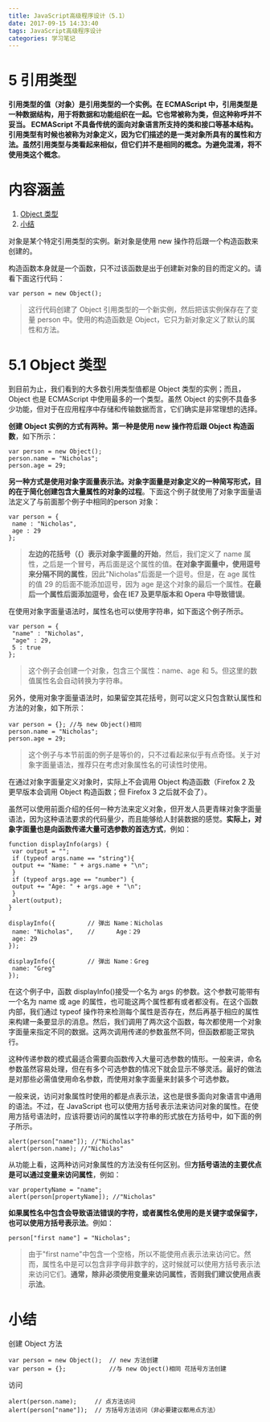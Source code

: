 ```yaml
---
title: JavaScript高级程序设计（5.1）
date: 2017-09-15 14:33:40
tags: JavaScript高级程序设计
categories: 学习笔记
---
```

# 5 引用类型

**引用类型的值（对象）是引用类型的一个实例。在 ECMAScript 中，引用类型是一种数据结构，用于将数据和功能组织在一起。它也常被称为类，但这种称呼并不妥当。 ECMAScript 不具备传统的面向对象语言所支持的类和接口等基本结构。引用类型有时候也被称为对象定义，因为它们描述的是一类对象所具有的属性和方法。虽然引用类型与类看起来相似，但它们并不是相同的概念。为避免混淆，将不使用类这个概念**。

# 内容涵盖

1. [Object 类型](#5.1)
2. [小结](#5.1.1)

<!-- more -->

对象是某个特定引用类型的实例。新对象是使用 new 操作符后跟一个构造函数来创建的。

构造函数本身就是一个函数，只不过该函数是出于创建新对象的目的而定义的。请看下面这行代码：

```
var person = new Object();
```

> 这行代码创建了 Object 引用类型的一个新实例，然后把该实例保存在了变量 person 中。使用的构造函数是 Object，它只为新对象定义了默认的属性和方法。

<span id = "5.1"></span>
# 5.1 Object 类型

到目前为止，我们看到的大多数引用类型值都是 Object 类型的实例；而且，Object 也是 ECMAScript 中使用最多的一个类型。虽然 Object 的实例不具备多少功能，但对于在应用程序中存储和传输数据而言，它们确实是非常理想的选择。

**创建 Object 实例的方式有两种。第一种是使用 new 操作符后跟 Object 构造函数**，如下所示：

```
var person = new Object();
person.name = "Nicholas";
person.age = 29;
```

**另一种方式是使用对象字面量表示法。对象字面量是对象定义的一种简写形式，目的在于简化创建包含大量属性的对象的过程**。下面这个例子就使用了对象字面量语法定义了与前面那个例子中相同的person 对象：

```
var person = {
 name : "Nicholas",
 age : 29
};
```

> **左边的花括号（{）表示对象字面量的开始**，然后，我们定义了 name 属性，之后是一个冒号，再后面是这个属性的值。**在对象字面量中，使用逗号来分隔不同的属性**，因此"Nicholas"后面是一个逗号。但是，在 age 属性的值 29 的后面不能添加逗号，因为 age 是这个对象的最后一个属性。**在最后一个属性后面添加逗号，会在 IE7 及更早版本和 Opera 中导致错误**。

在使用对象字面量语法时，属性名也可以使用字符串，如下面这个例子所示。

```
var person = {
 "name" : "Nicholas",
 "age" : 29,
 5 : true
};
```

> 这个例子会创建一个对象，包含三个属性：name、age 和 5。但这里的数值属性名会自动转换为字符串。

另外，使用对象字面量语法时，如果留空其花括号，则可以定义只包含默认属性和方法的对象，如下所示：

```
var person = {}; //与 new Object()相同
person.name = "Nicholas";
person.age = 29;
```

> 这个例子与本节前面的例子是等价的，只不过看起来似乎有点奇怪。关于对象字面量语法，推荐只在考虑对象属性名的可读性时使用。

在通过对象字面量定义对象时，实际上不会调用 Object 构造函数（Firefox 2 及更早版本会调用 Object 构造函数；但 Firefox 3 之后就不会了）。

虽然可以使用前面介绍的任何一种方法来定义对象，但开发人员更青睐对象字面量语法，因为这种语法要求的代码量少，而且能够给人封装数据的感觉。**实际上，对象字面量也是向函数传递大量可选参数的首选方式**，例如：

```
function displayInfo(args) {
 var output = "";
 if (typeof args.name == "string"){
 output += "Name: " + args.name + "\n";
 }
 if (typeof args.age == "number") {
 output += "Age: " + args.age + "\n";
 }
 alert(output);
}

displayInfo({         // 弹出 Name：Nicholas
 name: "Nicholas",    //      Age：29
 age: 29
});

displayInfo({         // 弹出 Name：Greg
 name: "Greg"
});
```

在这个例子中，函数 displayInfo()接受一个名为 args 的参数。这个参数可能带有一个名为 name 或 age 的属性，也可能这两个属性都有或者都没有。在这个函数内部，我们通过 typeof 操作符来检测每个属性是否存在，然后再基于相应的属性来构建一条要显示的消息。然后，我们调用了两次这个函数，每次都使用一个对象字面量来指定不同的数据。这两次调用传递的参数虽然不同，但函数都能正常执行。

这种传递参数的模式最适合需要向函数传入大量可选参数的情形。一般来讲，命名参数虽然容易处理，但在有多个可选参数的情况下就会显示不够灵活。最好的做法是对那些必需值使用命名参数，而使用对象字面量来封装多个可选参数。

一般来说，访问对象属性时使用的都是点表示法，这也是很多面向对象语言中通用的语法。不过，在 JavaScript 也可以使用方括号表示法来访问对象的属性。在使用方括号语法时，应该将要访问的属性以字符串的形式放在方括号中，如下面的例子所示。

```
alert(person["name"]); //"Nicholas"
alert(person.name); //"Nicholas"
```

从功能上看，这两种访问对象属性的方法没有任何区别。但**方括号语法的主要优点是可以通过变量来访问属性**，例如：

```
var propertyName = "name";
alert(person[propertyName]); //"Nicholas"
```

**如果属性名中包含会导致语法错误的字符，或者属性名使用的是关键字或保留字，也可以使用方括号表示法**。例如：

```
person["first name"] = "Nicholas";
```

> 由于"first name"中包含一个空格，所以不能使用点表示法来访问它。然而，属性名中是可以包含非字母非数字的，这时候就可以使用方括号表示法来访问它们。**通常，除非必须使用变量来访问属性，否则我们建议使用点表示法**。

<span id = "5.1.1"></span>
# 小结

创建 Object 方法

```
var person = new Object();  // new 方法创建
var person = {};            //与 new Object()相同 花括号方法创建
```

访问

```
alert(person.name);     // 点方法访问
alert(person["name"]);  // 方括号方法访问（非必要建议都用点方法）
```